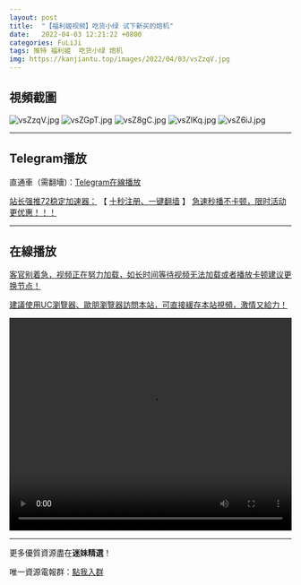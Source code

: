 ```yaml
---
layout: post
title:  "【福利姬视频】吃货小绿 试下新买的炮机"
date:   2022-04-03 12:21:22 +0800
categories: FuLiJi
tags: 推特 福利姬  吃货小绿 炮机
img: https://kanjiantu.top/images/2022/04/03/vsZzqV.jpg
---
```



## 視頻截圖

![vsZzqV.jpg](https://kanjiantu.top/images/2022/04/03/vsZzqV.jpg)
![vsZGpT.jpg](https://kanjiantu.top/images/2022/04/03/vsZGpT.jpg)
![vsZ8gC.jpg](https://kanjiantu.top/images/2022/04/03/vsZ8gC.jpg)
![vsZlKq.jpg](https://kanjiantu.top/images/2022/04/03/vsZlKq.jpg)
![vsZ6iJ.jpg](https://kanjiantu.top/images/2022/04/03/vsZ6iJ.jpg)

* * *
## Telegram播放

直通車（需翻墻)：[Telegram在線播放](https://t.me/mimeijingxuan/415)

<u>站长强推72稳定加速器：</u> 【 [十秒注册、一键翻墙](https://www.mimei.blog/skip/vpn.html) 】
<u>  急速秒播不卡顿，限时活动更优惠！！！</u>
* * *
## 在線播放
<u>客官别着急，视频正在努力加载，如长时间等待视频无法加载或者播放卡顿建议更换节点！</u>

<u>建議使用UC瀏覽器、歐朋瀏覽器訪問本站，可直接緩存本站視頻，激情又給力！</u>
<center><video src="https://cdn.publer.io/uploads/videos/624975a9db2797357edece6a/0be289dc5fd0bd7ecf5352c8a806e4f7.mp4" width="100%" height="380px" controls="controls"></video></center>


* * *
更多優質資源盡在**迷妹精選**！

唯一資源電報群：[點我入群](https://t.me/mimeijingxuan)



